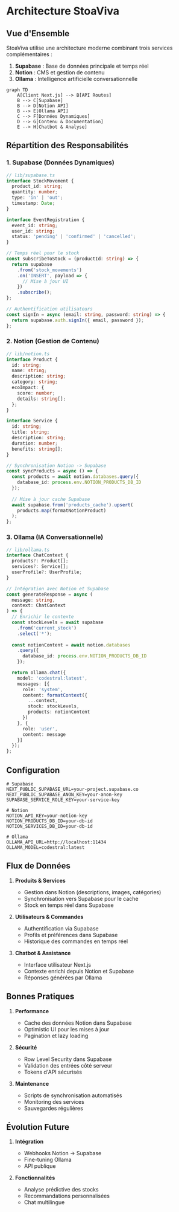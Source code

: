 # Architecture StoaViva

## Vue d'Ensemble

StoaViva utilise une architecture moderne combinant trois services complémentaires :

1. **Supabase** : Base de données principale et temps réel
2. **Notion** : CMS et gestion de contenu
3. **Ollama** : Intelligence artificielle conversationnelle

```mermaid
graph TD
    A[Client Next.js] --> B[API Routes]
    B --> C[Supabase]
    B --> D[Notion API]
    B --> E[Ollama API]
    C --> F[Données Dynamiques]
    D --> G[Contenu & Documentation]
    E --> H[Chatbot & Analyse]
```

## Répartition des Responsabilités

### 1. Supabase (Données Dynamiques)

```typescript
// lib/supabase.ts
interface StockMovement {
  product_id: string;
  quantity: number;
  type: 'in' | 'out';
  timestamp: Date;
}

interface EventRegistration {
  event_id: string;
  user_id: string;
  status: 'pending' | 'confirmed' | 'cancelled';
}

// Temps réel pour le stock
const subscribeToStock = (productId: string) => {
  return supabase
    .from('stock_movements')
    .on('INSERT', payload => {
      // Mise à jour UI
    })
    .subscribe();
};

// Authentification utilisateurs
const signIn = async (email: string, password: string) => {
  return supabase.auth.signIn({ email, password });
};
```

### 2. Notion (Gestion de Contenu)

```typescript
// lib/notion.ts
interface Product {
  id: string;
  name: string;
  description: string;
  category: string;
  ecoImpact: {
    score: number;
    details: string[];
  };
}

interface Service {
  id: string;
  title: string;
  description: string;
  duration: number;
  benefits: string[];
}

// Synchronisation Notion -> Supabase
const syncProducts = async () => {
  const products = await notion.databases.query({
    database_id: process.env.NOTION_PRODUCTS_DB_ID
  });
  
  // Mise à jour cache Supabase
  await supabase.from('products_cache').upsert(
    products.map(formatNotionProduct)
  );
};
```

### 3. Ollama (IA Conversationnelle)

```typescript
// lib/ollama.ts
interface ChatContext {
  products?: Product[];
  services?: Service[];
  userProfile?: UserProfile;
}

// Intégration avec Notion et Supabase
const generateResponse = async (
  message: string,
  context: ChatContext
) => {
  // Enrichir le contexte
  const stockLevels = await supabase
    .from('current_stock')
    .select('*');
    
  const notionContent = await notion.databases
    .query({
      database_id: process.env.NOTION_PRODUCTS_DB_ID
    });

  return ollama.chat({
    model: 'codestral:latest',
    messages: [{
      role: 'system',
      content: formatContext({
        ...context,
        stock: stockLevels,
        products: notionContent
      })
    }, {
      role: 'user',
      content: message
    }]
  });
};
```

## Configuration

```env
# Supabase
NEXT_PUBLIC_SUPABASE_URL=your-project.supabase.co
NEXT_PUBLIC_SUPABASE_ANON_KEY=your-anon-key
SUPABASE_SERVICE_ROLE_KEY=your-service-key

# Notion
NOTION_API_KEY=your-notion-key
NOTION_PRODUCTS_DB_ID=your-db-id
NOTION_SERVICES_DB_ID=your-db-id

# Ollama
OLLAMA_API_URL=http://localhost:11434
OLLAMA_MODEL=codestral:latest
```

## Flux de Données

1. **Produits & Services**
   - Gestion dans Notion (descriptions, images, catégories)
   - Synchronisation vers Supabase pour le cache
   - Stock en temps réel dans Supabase

2. **Utilisateurs & Commandes**
   - Authentification via Supabase
   - Profils et préférences dans Supabase
   - Historique des commandes en temps réel

3. **Chatbot & Assistance**
   - Interface utilisateur Next.js
   - Contexte enrichi depuis Notion et Supabase
   - Réponses générées par Ollama

## Bonnes Pratiques

1. **Performance**
   - Cache des données Notion dans Supabase
   - Optimistic UI pour les mises à jour
   - Pagination et lazy loading

2. **Sécurité**
   - Row Level Security dans Supabase
   - Validation des entrées côté serveur
   - Tokens d'API sécurisés

3. **Maintenance**
   - Scripts de synchronisation automatisés
   - Monitoring des services
   - Sauvegardes régulières

## Évolution Future

1. **Intégration**
   - Webhooks Notion -> Supabase
   - Fine-tuning Ollama
   - API publique

2. **Fonctionnalités**
   - Analyse prédictive des stocks
   - Recommandations personnalisées
   - Chat multilingue
